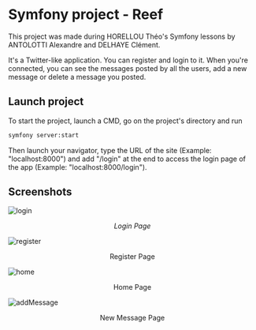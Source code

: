 # Symfony project - Reef

This project was made during HORELLOU Théo's Symfony lessons by ANTOLOTTI Alexandre and DELHAYE Clément.

It's a Twitter-like application. You can register and login to it. When you're connected, you can see the messages posted by all the users, add a new message or delete a message you posted.

## Launch project

To start the project, launch a CMD, go on the project's directory and run
```bash
symfony server:start
```

Then launch your navigator, type the URL of the site (Example: "localhost:8000") and add "/login" at the end to access the login page of the app (Example: "localhost:8000/login").

## Screenshots

![login](https://user-images.githubusercontent.com/75270856/221415358-627adce9-630b-474a-b88c-d886e59f6885.png)
*<p align="center">Login Page</p>*

![register](https://user-images.githubusercontent.com/75270856/221415424-18eaed12-1d81-4bef-aa1c-43279eb18ccc.png)
<p align="center">Register Page</p>

![home](https://user-images.githubusercontent.com/75270856/221415432-abdced32-bc30-4b71-a83c-5faffef6f6a9.png)
<p align="center">Home Page</p>

![addMessage](https://user-images.githubusercontent.com/75270856/221415436-088ed23c-d494-4cc2-9813-1454470a8653.png)
<p align="center">New Message Page</p>
